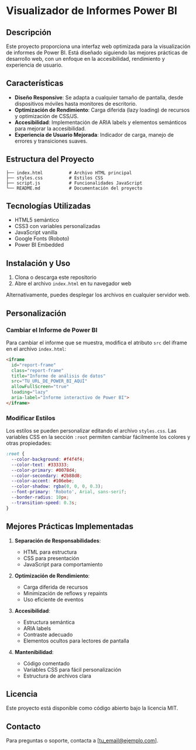 # Visualizador de Informes Power BI

## Descripción
Este proyecto proporciona una interfaz web optimizada para la visualización de informes de Power BI. Está diseñado siguiendo las mejores prácticas de desarrollo web, con un enfoque en la accesibilidad, rendimiento y experiencia de usuario.

## Características
- **Diseño Responsive**: Se adapta a cualquier tamaño de pantalla, desde dispositivos móviles hasta monitores de escritorio.
- **Optimización de Rendimiento**: Carga diferida (lazy loading) de recursos y optimización de CSS/JS.
- **Accesibilidad**: Implementación de ARIA labels y elementos semánticos para mejorar la accesibilidad.
- **Experiencia de Usuario Mejorada**: Indicador de carga, manejo de errores y transiciones suaves.

## Estructura del Proyecto

```
├── index.html          # Archivo HTML principal
├── styles.css          # Estilos CSS
├── script.js           # Funcionalidades JavaScript
└── README.md           # Documentación del proyecto
```

## Tecnologías Utilizadas
- HTML5 semántico
- CSS3 con variables personalizadas
- JavaScript vanilla
- Google Fonts (Roboto)
- Power BI Embedded

## Instalación y Uso

1. Clona o descarga este repositorio
2. Abre el archivo `index.html` en tu navegador web

Alternativamente, puedes desplegar los archivos en cualquier servidor web.

## Personalización

### Cambiar el Informe de Power BI
Para cambiar el informe que se muestra, modifica el atributo `src` del iframe en el archivo `index.html`:

```html
<iframe 
  id="report-frame"
  class="report-frame"
  title="Informe de análisis de datos"
  src="TU_URL_DE_POWER_BI_AQUÍ"
  allowFullScreen="true"
  loading="lazy"
  aria-label="Informe interactivo de Power BI">
</iframe>
```

### Modificar Estilos
Los estilos se pueden personalizar editando el archivo `styles.css`. Las variables CSS en la sección `:root` permiten cambiar fácilmente los colores y otras propiedades:

```css
:root {
  --color-background: #f4f4f4;
  --color-text: #333333;
  --color-primary: #0078d4;
  --color-secondary: #2b88d8;
  --color-accent: #106ebe;
  --color-shadow: rgba(0, 0, 0, 0.3);
  --font-primary: 'Roboto', Arial, sans-serif;
  --border-radius: 10px;
  --transition-speed: 0.3s;
}
```

## Mejores Prácticas Implementadas

1. **Separación de Responsabilidades**:
   - HTML para estructura
   - CSS para presentación
   - JavaScript para comportamiento

2. **Optimización de Rendimiento**:
   - Carga diferida de recursos
   - Minimización de reflows y repaints
   - Uso eficiente de eventos

3. **Accesibilidad**:
   - Estructura semántica
   - ARIA labels
   - Contraste adecuado
   - Elementos ocultos para lectores de pantalla

4. **Mantenibilidad**:
   - Código comentado
   - Variables CSS para fácil personalización
   - Estructura de archivos clara

## Licencia
Este proyecto está disponible como código abierto bajo la licencia MIT.

## Contacto
Para preguntas o soporte, contacta a [tu_email@ejemplo.com].